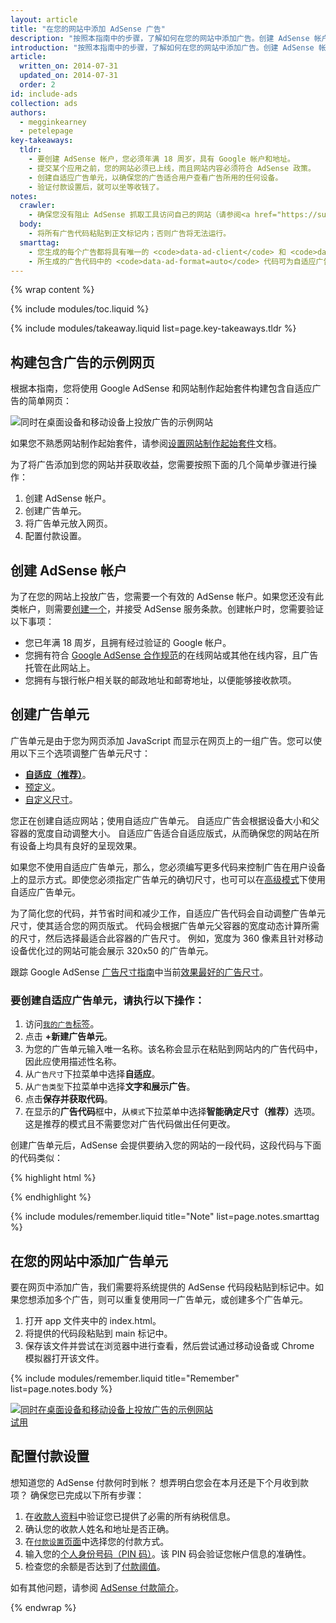 ```yaml
---
layout: article
title: "在您的网站中添加 AdSense 广告"
description: "按照本指南中的步骤，了解如何在您的网站中添加广告。创建 AdSense 帐户、创建广告单元、将广告单元放入您的网站，然后配置付款设置并获得收益。"
introduction: "按照本指南中的步骤，了解如何在您的网站中添加广告。创建 AdSense 帐户、创建广告单元、将广告单元放入您的网站，然后配置付款设置并获得收益。"
article:
  written_on: 2014-07-31
  updated_on: 2014-07-31
  order: 2
id: include-ads
collection: ads
authors:
  - megginkearney
  - petelepage
key-takeaways:
  tldr: 
    - 要创建 AdSense 帐户，您必须年满 18 周岁，具有 Google 帐户和地址。
    - 提交某个应用之前，您的网站必须已上线，而且网站内容必须符合 AdSense 政策。
    - 创建自适应广告单元，以确保您的广告适合用户查看广告所用的任何设备。
    - 验证付款设置后，就可以坐等收钱了。
notes:
  crawler:
    - 确保您没有阻止 AdSense 抓取工具访问自己的网站（请参阅<a href="https://support.google.com/adsense/answer/10532">此帮助主题</a>）。
  body:
    - 将所有广告代码粘贴到正文标记内；否则广告将无法运行。
  smarttag:
    - 您生成的每个广告都将具有唯一的 <code>data-ad-client</code> 和 <code>data-ad-slot</code>。
    - 所生成的广告代码中的 <code>data-ad-format=auto</code> 代码可为自适应广告单元启用智能确定尺寸行为。
---
```


{% wrap content %}

{% include modules/toc.liquid %}

{% include modules/takeaway.liquid list=page.key-takeaways.tldr %}

## 构建包含广告的示例网页

根据本指南，您将使用 Google AdSense 和网站制作起始套件构建包含自适应广告的简单网页：

<img src="images/ad-ss-600.png" sizes="100vw" 
  srcset="images/ad-ss-1200.png 1200w, 
          images/ad-ss-900.png 900w,
          images/ad-ss-600.png 600w, 
          images/ad-ss-300.png 300w" 
  alt="同时在桌面设备和移动设备上投放广告的示例网站">

如果您不熟悉网站制作起始套件，请参阅[设置网站制作起始套件]({{site.fundamentals}}/tools/setup/setup_kit.html)文档。

为了将广告添加到您的网站并获取收益，您需要按照下面的几个简单步骤进行操作：

1. 创建 AdSense 帐户。
2. 创建广告单元。
3. 将广告单元放入网页。
4. 配置付款设置。

## 创建 AdSense 帐户
为了在您的网站上投放广告，您需要一个有效的 AdSense 帐户。如果您还没有此类帐户，则需要[创建一个](https://www.google.com/adsense/)，并接受 AdSense 服务条款。创建帐户时，您需要验证以下事项：

* 您已年满 18 周岁，且拥有经过验证的 Google 帐户。
* 您拥有符合 
[Google AdSense 合作规范](https://support.google.com/adsense/answer/48182)的在线网站或其他在线内容，且广告托管在此网站上。
* 您拥有与银行帐户相关联的邮政地址和邮寄地址，以便能够接收款项。

## 创建广告单元

广告单元是由于您为网页添加 JavaScript 而显示在网页上的一组广告。您可以使用以下三个选项调整广告单元尺寸：

* **[自适应（推荐）](https://support.google.com/adsense/answer/3213689)**。
* [预定义](https://support.google.com/adsense/answer/6002621)。
* [自定义尺寸](https://support.google.com/adsense/answer/3289364)。

您正在创建自适应网站；使用自适应广告单元。
自适应广告会根据设备大小和父容器的宽度自动调整大小。
自适应广告适合自适应版式，从而确保您的网站在所有设备上均具有良好的呈现效果。

如果您不使用自适应广告单元，那么，您必须编写更多代码来控制广告在用户设备上的显示方式。即使您必须指定广告单元的确切尺寸，也可可以在[高级模式]({{site.fundamentals}}/monetization/ads/customize-ads.html#what-if-responsive-sizing-isnt-enough)下使用自适应广告单元。

为了简化您的代码，并节省时间和减少工作，自适应广告代码会自动调整广告单元尺寸，使其适合您的网页版式。
代码会根据广告单元父容器的宽度动态计算所需的尺寸，然后选择最适合此容器的广告尺寸。
例如，宽度为 360 像素且针对移动设备优化过的网站可能会展示 320x50 的广告单元。

跟踪 Google AdSense [广告尺寸指南](https://support.google.com/adsense/answer/6002621#top)中当前[效果最好的广告尺寸](https://support.google.com/adsense/answer/6002621#top)。

### 要创建自适应广告单元，请执行以下操作：

1. 访问[`我的广告`标签](https://www.google.com/adsense/app#myads-springboard)。
2. 点击 <strong>+新建广告单元</strong>。
3. 为您的广告单元输入唯一名称。该名称会显示在粘贴到网站内的广告代码中，因此应使用描述性名称。
4. 从`广告尺寸`下拉菜单中选择<strong>自适应</strong>。
5. 从`广告类型`下拉菜单中选择<strong>文字和展示广告</strong>。
6. 点击<strong>保存并获取代码</strong>。
7. 在显示的<strong>广告代码</strong>框中，从`模式`下拉菜单中选择<strong>智能确定尺寸（推荐）</strong>选项。
这是推荐的模式且不需要您对广告代码做出任何更改。

创建广告单元后，AdSense 会提供要纳入您的网站的一段代码，这段代码与下面的代码类似：

{% highlight html %}
<script async src="//pagead2.googlesyndication.com/pagead/js/adsbygoogle.js"></script>
<!-- Top ad in web starter kit sample -->
<ins class="adsbygoogle"
  style="display:block"
  data-ad-client="XX-XXX-XXXXXXXXXXXXXXXX"
  data-ad-slot="XXXXXXXXXX"
  data-ad-format="auto"></ins>
<script>
  (adsbygoogle = window.adsbygoogle || []).push({});
</script>
{% endhighlight %}

{% include modules/remember.liquid title="Note" list=page.notes.smarttag %}

## 在您的网站中添加广告单元

要在网页中添加广告，我们需要将系统提供的 AdSense 代码段粘贴到标记中。如果您想添加多个广告，则可以重复使用同一广告单元，或创建多个广告单元。

1. 打开 app 文件夹中的 index.html。
2. 将提供的代码段粘贴到 main 标记中。
3. 保存该文件并尝试在浏览器中进行查看，然后尝试通过移动设备或 Chrome 模拟器打开该文件。

{% include modules/remember.liquid title="Remember" list=page.notes.body %}

<div>
  <a href="/web/fundamentals/resources/samples/monetization/ads/">
    <img src="images/ad-ss-600.png" sizes="100vw" 
      srcset="images/ad-ss-1200.png 1200w, 
              images/ad-ss-900.png 900w,
              images/ad-ss-600.png 600w, 
              images/ad-ss-300.png 300w" 
      alt="同时在桌面设备和移动设备上投放广告的示例网站">
    <br>
    试用
  </a>
</div>

## 配置付款设置

想知道您的 AdSense 付款何时到帐？ 想弄明白您会在本月还是下个月收到款项？ 确保您已完成以下所有步骤：

1. 在[收款人资料](https://www.google.com/adsense/app#payments3/h=BILLING_PROFILE)中验证您已提供了必需的所有纳税信息。
2. 确认您的收款人姓名和地址是否正确。
3. 在[`付款设置`页面](https://www.google.com/adsense/app#payments3/h=ACCOUNT_SETTINGS)中选择您的付款方式。
4. 输入您的[个人身份号码（PIN 码）](https://support.google.com/adsense/answer/157667)。该 PIN 码会验证您帐户信息的准确性。
5. 检查您的余额是否达到了[付款阈值](https://support.google.com/adsense/answer/1709871)。

如有其他问题，请参阅 [AdSense 付款简介](https://support.google.com/adsense/answer/1709858)。

{% endwrap %}

